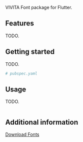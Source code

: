 VIVITA Font package for Flutter.

## Features

TODO.

## Getting started

TODO.

```yaml
# pubspec.yaml
```

## Usage

TODO.

```dart
```

## Additional information

[Download Fonts](https://github.com/vivitainc/VIVITAFont)
